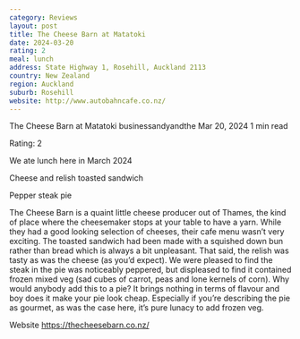```yaml
---
category: Reviews
layout: post
title: The Cheese Barn at Matatoki
date: 2024-03-20
rating: 2
meal: lunch
address: State Highway 1, Rosehill, Auckland 2113
country: New Zealand
region: Auckland
suburb: Rosehill
website: http://www.autobahncafe.co.nz/
---
```


The Cheese Barn at Matatoki
businessandyandthe
Mar 20, 2024
1 min read

Rating: 2 

We ate lunch here in March 2024 

Cheese and relish toasted sandwich 

Pepper steak pie 

The Cheese Barn is a quaint little cheese producer out of Thames, the kind of place where the cheesemaker stops at your table to have a yarn. While they had a good looking selection of cheeses, their cafe menu wasn’t very exciting. The toasted sandwich had been made with a squished down bun rather than bread which is always a bit unpleasant. That said, the relish was tasty as was the cheese (as you’d expect). We were pleased to find the steak in the pie was noticeably peppered, but displeased to find it contained frozen mixed veg (sad cubes of carrot, peas and lone kernels of corn). Why would anybody add this to a pie? It brings nothing in terms of flavour and boy does it make your pie look cheap. Especially if you’re describing the pie as gourmet, as was the case here, it’s pure lunacy to add frozen veg. 

Website https://thecheesebarn.co.nz/